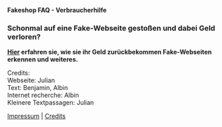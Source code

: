 **Fakeshop FAQ - Verbraucherhilfe**
### Schonmal auf eine Fake-Webseite gestoßen und dabei Geld verloren?
**[Hier](https://mrahmalo.github.io/fakeshop-faq/faq) erfahren sie, wie sie ihr Geld zurückbekommen Fake-Webseiten erkennen und weiteres.**


Credits:    
Webseite: Julian  
Text: Benjamin, Albin  
Internet recherche: Albin   
Kleinere Textpassagen: Julian   

[Impressum](https://mrahmalo.github.io/fakeshop-faq/impressum) | [Credits](https://mrahmalo.gihub.io/fakeshop.faq/credits)
